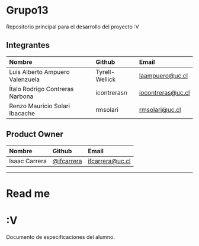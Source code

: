 # Grupo13
Repositorio principal para el desarrollo del proyecto :V


## Integrantes

| Nombre | Github | Email |
| :----- | :----- | :------- |
| Luis Alberto Ampuero Valenzuela | Tyrell-Wellick | laampuero@uc.cl |
| Ítalo Rodrigo Contreras Narbona | icontrerasn | iocontreras@uc.cl |
| Renzo Mauricio Solari Ibacache | rmsolari | rmsolari@uc.cl |

## Product Owner
| Nombre | Github | Email |
| :----- | :----- | :------- |
| Isaac Carrera | [@ifcarrera](https://github.com/ifcarrera) | [ifcarrera@uc.cl](ifcarrera@uc.cl) |

________________________

# Read me

# :V

Documento de especificaciones del alumno.
